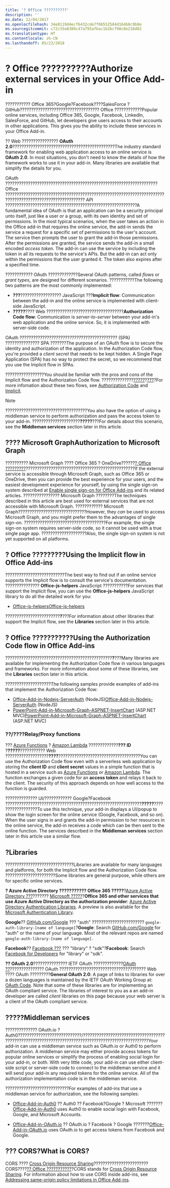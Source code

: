 ```yaml
---
title: '? Office ??????????'
description: ''
ms.date: 12/04/2017
ms.openlocfilehash: 34e8119d4ecf6432cde7f06552584d164b8c9b8e
ms.sourcegitcommit: c72c35e8389c47a795afbac1b2bcf98c8e216d82
ms.translationtype: HT
ms.contentlocale: zh-CN
ms.lasthandoff: 05/23/2018
---
```

# <a name="authorize-external-services-in-your-office-add-in"></a><span data-ttu-id="70db4-102">? Office ??????????</span><span class="sxs-lookup"><span data-stu-id="70db4-102">Authorize external services in your Office Add-in</span></span>

<span data-ttu-id="70db4-p101">??????????? Office 365?Google?Facebook????SalesForce ? GitHub??????????????????????????????????? Office ????????????</span><span class="sxs-lookup"><span data-stu-id="70db4-p101">Popular online services, including Office 365, Google, Facebook, LinkedIn, SalesForce, and GitHub, let developers give users access to their accounts in other applications. This gives you the ability to include these services in your Office Add-in.</span></span>

<span data-ttu-id="70db4-p102">?? Web ???????????????? **OAuth 2.0**?????????????????????????????????????????????</span><span class="sxs-lookup"><span data-stu-id="70db4-p102">The industry standard framework for enabling web application access to an online service is **OAuth 2.0**. In most situations, you don't need to know the details of how the framework works to use it in your add-in. Many libraries are available that simplify the details for you.</span></span>

<span data-ttu-id="70db4-p103">OAuth ??????????????????????????????????????????????????????????????????? Office ???????????????????????????????????????????????????????????????????????????????????????*????*?????????????? API ??????????????????????????????????????????????????????????</span><span class="sxs-lookup"><span data-stu-id="70db4-p103">A fundamental idea of OAuth is that an application can be a security principal unto itself, just like a user or a group, with its own identity and set of permissions. In the most typical scenarios, when the user takes an action in the Office add-in that requires the online service, the add-in sends the service a request for a specific set of permissions to the user's account. The service then prompts the user to grant the add-in those permissions. After the permissions are granted, the service sends the add-in a small encoded *access token*. The add-in can use the service by including the token in all its requests to the service's APIs. But the add-in can act only within the permissions that the user granted it. The token also expires after a specified time.</span></span>

<span data-ttu-id="70db4-115">???????????? OAuth ?????*?*?*????*??</span><span class="sxs-lookup"><span data-stu-id="70db4-115">Several OAuth patterns, called *flows* or *grant types*, are designed for different scenarios.</span></span> <span data-ttu-id="70db4-116">???????????</span><span class="sxs-lookup"><span data-stu-id="70db4-116">The following two patterns are the most commonly implemented:</span></span>

- <span data-ttu-id="70db4-117">**???**?????????????????? JavaScript ???</span><span class="sxs-lookup"><span data-stu-id="70db4-117">**Implicit flow**: Communication between the add-in and the online service is implemented with client-side JavaScript.</span></span>
- <span data-ttu-id="70db4-p105">**?????**???? Web ???????????*????*???????????????????</span><span class="sxs-lookup"><span data-stu-id="70db4-p105">**Authorization Code flow**: Communication is *server-to-server* between your add-in's web application and the online service. So, it is implemented with server-side code.</span></span>

<span data-ttu-id="70db4-p106">OAuth ??????????????????????*?????*???????????????? (SPA) ??????????????? SPA ???????</span><span class="sxs-lookup"><span data-stu-id="70db4-p106">The purpose of an OAuth flow is to secure the identity and authorization of the application. In the Authorization Code flow, you're provided a *client secret* that needs to be kept hidden. A Single Page Application (SPA) has no way to protect the secret, so we recommend that you use the Implicit flow in SPAs.</span></span>

<span data-ttu-id="70db4-123">?????????????????</span><span class="sxs-lookup"><span data-stu-id="70db4-123">You should be familiar with the pros and cons of the Implicit flow and the Authorization Code flow.</span></span> <span data-ttu-id="70db4-124">??????????????[?????](https://tools.ietf.org/html/rfc6749#section-1.3.1)?[???](https://tools.ietf.org/html/rfc6749#section-1.3.2)?</span><span class="sxs-lookup"><span data-stu-id="70db4-124">For more infomation about these two flows, see [Authorization Code](https://tools.ietf.org/html/rfc6749#section-1.3.1) and [Implicit](https://tools.ietf.org/html/rfc6749#section-1.3.2).</span></span>

> [!NOTE]
> <span data-ttu-id="70db4-125">????????????????????????????????????</span><span class="sxs-lookup"><span data-stu-id="70db4-125">You also have the option of using a middleman service to perform authorization and pass the access token to your add-in.</span></span> <span data-ttu-id="70db4-126">?????????????????????**?????**???</span><span class="sxs-lookup"><span data-stu-id="70db4-126">For details about this scenario, see the **Middleman services** section later in this article.</span></span>

## <a name="authorization-to-microsoft-graph"></a><span data-ttu-id="70db4-127">???? Microsoft Graph</span><span class="sxs-lookup"><span data-stu-id="70db4-127">Authorization to Microsoft Graph</span></span>

<span data-ttu-id="70db4-128">?????????? Microsoft Graph ???? Office 365 ? OneDrive??????[? Office ?????????](authorize-to-microsoft-graph.md)????????????????????????????????????????????????</span><span class="sxs-lookup"><span data-stu-id="70db4-128">If the external service is accessible through Microsoft Graph, such as Office 365 or OneDrive, then you can provide the best experience for your users, and the easiest development experience for yourself, by using the single sign-on system described at [Enable single sign-on for Office Add-ins](authorize-to-microsoft-graph.md) and its related articles.</span></span> <span data-ttu-id="70db4-129">???????????????? Microsoft Graph ????????</span><span class="sxs-lookup"><span data-stu-id="70db4-129">The techniques described in this article are best used for external services that are not accessible with Microsoft Graph.</span></span> <span data-ttu-id="70db4-130">???????*?*???? Microsoft Graph??????????????????????????????</span><span class="sxs-lookup"><span data-stu-id="70db4-130">However, they *can* be used to access Microsoft Graph, and you might prefer them to the advantages of single sign-on.</span></span> <span data-ttu-id="70db4-131">????????????????????????????????????</span><span class="sxs-lookup"><span data-stu-id="70db4-131">For example, the single sign-on system requires server-side code, so it cannot be used with a true single page app.</span></span> <span data-ttu-id="70db4-132">????????????????????</span><span class="sxs-lookup"><span data-stu-id="70db4-132">Also, the single sign-on system is not yet supported on all platforms.</span></span>

## <a name="using-the-implicit-flow-in-office-add-ins"></a><span data-ttu-id="70db4-133">? Office ?????????</span><span class="sxs-lookup"><span data-stu-id="70db4-133">Using the Implicit flow in Office Add-ins</span></span>
<span data-ttu-id="70db4-134">??????????????????????????</span><span class="sxs-lookup"><span data-stu-id="70db4-134">The best way to find out if an online service supports the Implicit flow is to consult the service's documentation.</span></span> <span data-ttu-id="70db4-135">??????????????? **Office-js-helpers** JavaScript ???????????</span><span class="sxs-lookup"><span data-stu-id="70db4-135">For services that support the Implicit flow, you can use the **Office-js-helpers** JavaScript library to do all the detailed work for you:</span></span>

- [<span data-ttu-id="70db4-136">Office-js-helpers</span><span class="sxs-lookup"><span data-stu-id="70db4-136">Office-js-helpers</span></span>](https://github.com/OfficeDev/office-js-helpers)

<span data-ttu-id="70db4-137">????????????????????????**?**???</span><span class="sxs-lookup"><span data-stu-id="70db4-137">For information about other libraries that support the Implicit flow, see the **Libraries** section later in this article.</span></span>

## <a name="using-the-authorization-code-flow-in-office-add-ins"></a><span data-ttu-id="70db4-138">? Office ???????????</span><span class="sxs-lookup"><span data-stu-id="70db4-138">Using the Authorization Code flow in Office Add-ins</span></span>

<span data-ttu-id="70db4-p111">???????????????????????????????????????????????**?**???</span><span class="sxs-lookup"><span data-stu-id="70db4-p111">Many libraries are available for implementing the Authorization Code flow in various languages and frameworks. For more information about some of these libraries, see the **Libraries** section later in this article.</span></span>

<span data-ttu-id="70db4-141">????????????????????</span><span class="sxs-lookup"><span data-stu-id="70db4-141">The following samples provide examples of add-ins that implement the Authorization Code flow:</span></span>

- <span data-ttu-id="70db4-142">[Office-Add-in-Nodejs-ServerAuth](https://github.com/OfficeDev/Office-Add-in-Nodejs-ServerAuth) (NodeJS)</span><span class="sxs-lookup"><span data-stu-id="70db4-142">[Office-Add-in-Nodejs-ServerAuth](https://github.com/OfficeDev/Office-Add-in-Nodejs-ServerAuth) (NodeJS)</span></span>
- <span data-ttu-id="70db4-143">[PowerPoint-Add-in-Microsoft-Graph-ASPNET-InsertChart](https://github.com/OfficeDev/PowerPoint-Add-in-Microsoft-Graph-ASPNET-InsertChart) (ASP.NET MVC)</span><span class="sxs-lookup"><span data-stu-id="70db4-143">[PowerPoint-Add-in-Microsoft-Graph-ASPNET-InsertChart](https://github.com/OfficeDev/PowerPoint-Add-in-Microsoft-Graph-ASPNET-InsertChart) (ASP.NET MVC)</span></span>

### <a name="relayproxy-functions"></a><span data-ttu-id="70db4-144">??/????</span><span class="sxs-lookup"><span data-stu-id="70db4-144">Relay/Proxy functions</span></span>

<span data-ttu-id="70db4-p112">??? [Azure Functions](https://azure.microsoft.com/en-us/services/functions) ? [Amazon Lambda](https://aws.amazon.com/lambda) ?????????????**??? ID** ?**?????**??????????? Web ???????????????????**????**????????????????????????????????????</span><span class="sxs-lookup"><span data-stu-id="70db4-p112">You can use the Authorization Code flow even with a serverless web application by storing the **client ID** and **client secret** values in a simple function that is hosted in a service such as [Azure Functions](https://azure.microsoft.com/en-us/services/functions) or [Amazon Lambda](https://aws.amazon.com/lambda). The function exchanges a given code for an **access token** and relays it back to the client. The security of this approach depends on how well access to the function is guarded.</span></span>

<span data-ttu-id="70db4-p113">?????????????? UI/???????????? Google?Facebook ????????????????????????????????????????????????????????????**?????**??????????????????</span><span class="sxs-lookup"><span data-stu-id="70db4-p113">To use this technique, your add-in displays a UI/popup to show the login screen for the online service (Google, Facebook, and so on). When the user signs in and grants the add-in permission to her resources in the online service, the add-in receives a code which can be then sent to the online function. The services described in the **Middleman services** section later in this article use a similar flow.</span></span>

## <a name="libraries"></a><span data-ttu-id="70db4-151">?</span><span class="sxs-lookup"><span data-stu-id="70db4-151">Libraries</span></span>

<span data-ttu-id="70db4-152">??????????????????????????????</span><span class="sxs-lookup"><span data-stu-id="70db4-152">Libraries are available for many languages and platforms, for both the Implicit flow and the Authorization Code flow.</span></span> <span data-ttu-id="70db4-153">??????????????????????</span><span class="sxs-lookup"><span data-stu-id="70db4-153">Some libraries are general purpose, while others are for specific online services.</span></span>

<span data-ttu-id="70db4-p115">**? Azure Active Directory ??????????? Office 365 ?????**?[Azure Active Directory ???](https://azure.microsoft.com/en-us/documentation/articles/active-directory-authentication-libraries/)??????? [Microsoft ?????](https://www.nuget.org/packages/Microsoft.Identity.Client)?</span><span class="sxs-lookup"><span data-stu-id="70db4-p115">**Office 365 and other services that use Azure Active Directory as the authorization provider**: [Azure Active Directory Authentication Libraries](https://azure.microsoft.com/en-us/documentation/articles/active-directory-authentication-libraries/). A preview is also available for the [Microsoft Authentication Library](https://www.nuget.org/packages/Microsoft.Identity.Client).</span></span>

<span data-ttu-id="70db4-p116">**Google**?? [GitHub.com/Google](https://github.com/google) ??? "auth" ??????????????????????? `google-auth-library-[name of language]`?</span><span class="sxs-lookup"><span data-stu-id="70db4-p116">**Google**: Search [GitHub.com/Google](https://github.com/google) for "auth" or the name of your language. Most of the relevant repos are named `google-auth-library-[name of language]`.</span></span>

<span data-ttu-id="70db4-158">**Facebook**?? [Facebook ???](https://developers.facebook.com) ??? "library" ? "sdk"?</span><span class="sxs-lookup"><span data-stu-id="70db4-158">**Facebook**: Search [Facebook for Developers](https://developers.facebook.com) for "library" or "sdk".</span></span>

<span data-ttu-id="70db4-p117">**?? OAuth 2.0**??????????????? IETF OAuth ?????????????[OAuth ??](http://oauth.net/code/)??????????????? OAuth ??????????????????????????????*???*????? Web ???? OAuth ?????????</span><span class="sxs-lookup"><span data-stu-id="70db4-p117">**General OAuth 2.0**: A page of links to libraries for over a dozen languages is maintained by the IETF OAuth Working Group at: [OAuth Code](http://oauth.net/code/). Note that some of these libraries are for implementing an OAuth compliant service. The libraries of interest to you as a an add-in developer are called *client* libraries on this page because your web server is a client of the OAuth compliant service.</span></span>

## <a name="middleman-services"></a><span data-ttu-id="70db4-162">?????</span><span class="sxs-lookup"><span data-stu-id="70db4-162">Middleman services</span></span>

<span data-ttu-id="70db4-p118">?????????????? OAuth.io ? Auth0????????????????????????????/???????????????????????????????????????????????????????????????????????????????????????????????????</span><span class="sxs-lookup"><span data-stu-id="70db4-p118">Your add-in can use a middleman service such as OAuth.io or Auth0 to perform authorization. A middleman service may either provide access tokens for popular online services or simplify the process of enabling social login for your add-in, or both. With very little code, your add-in can use either client-side script or server-side code to connect to the middleman service and it will send your add-in any required tokens for the online service. All of the authorization implementation code is in the middleman service.</span></span>

<span data-ttu-id="70db4-167">????????????????????????????</span><span class="sxs-lookup"><span data-stu-id="70db4-167">For examples of add-ins that use a middleman service for authorization, see the following samples:</span></span>

- <span data-ttu-id="70db4-168">[Office-Add-in-Auth0](https://github.com/OfficeDev/Office-Add-in-Auth0) ?? Auth0 ?? Facebook?Google ? Microsoft ???????</span><span class="sxs-lookup"><span data-stu-id="70db4-168">[Office-Add-in-Auth0](https://github.com/OfficeDev/Office-Add-in-Auth0) uses Auth0 to enable social login with Facebook, Google, and Microsoft Accounts.</span></span>

- <span data-ttu-id="70db4-169">[Office-Add-in-OAuth.io](https://github.com/OfficeDev/Office-Add-in-OAuth.io) ?? OAuth.io ? Facebook ? Google ???????</span><span class="sxs-lookup"><span data-stu-id="70db4-169">[Office-Add-in-OAuth.io](https://github.com/OfficeDev/Office-Add-in-OAuth.io) uses OAuth.io to get access tokens from Facebook and Google.</span></span>

## <a name="what-is-cors"></a><span data-ttu-id="70db4-170">??? CORS?</span><span class="sxs-lookup"><span data-stu-id="70db4-170">What is CORS?</span></span>

<span data-ttu-id="70db4-p119">CORS ???? [Cross Origin Resource Sharing](https://developer.mozilla.org/en-US/docs/Web/HTTP/Access_control_CORS)???????????????????????? CORS????[?? Office ???????????](addressing-same-origin-policy-limitations.md)?</span><span class="sxs-lookup"><span data-stu-id="70db4-p119">CORS stands for [Cross Origin Resource Sharing](https://developer.mozilla.org/en-US/docs/Web/HTTP/Access_control_CORS). For information about how to use CORS inside add-ins, see [Addressing same-origin policy limitations in Office Add-ins](addressing-same-origin-policy-limitations.md).</span></span>
